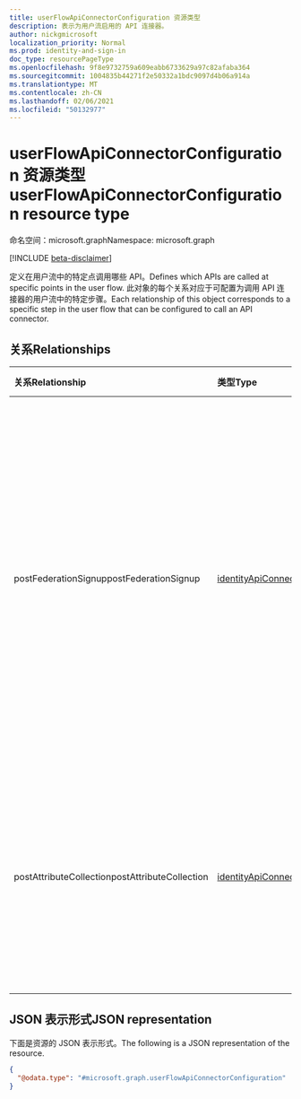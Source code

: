 ```yaml
---
title: userFlowApiConnectorConfiguration 资源类型
description: 表示为用户流启用的 API 连接器。
author: nickgmicrosoft
localization_priority: Normal
ms.prod: identity-and-sign-in
doc_type: resourcePageType
ms.openlocfilehash: 9f8e9732759a609eabb6733629a97c82afaba364
ms.sourcegitcommit: 1004835b44271f2e50332a1bdc9097d4b06a914a
ms.translationtype: MT
ms.contentlocale: zh-CN
ms.lasthandoff: 02/06/2021
ms.locfileid: "50132977"
---
```

# <a name="userflowapiconnectorconfiguration-resource-type"></a><span data-ttu-id="f325c-103">userFlowApiConnectorConfiguration 资源类型</span><span class="sxs-lookup"><span data-stu-id="f325c-103">userFlowApiConnectorConfiguration resource type</span></span>

<span data-ttu-id="f325c-104">命名空间：microsoft.graph</span><span class="sxs-lookup"><span data-stu-id="f325c-104">Namespace: microsoft.graph</span></span>

[!INCLUDE [beta-disclaimer](../../includes/beta-disclaimer.md)]

<span data-ttu-id="f325c-105">定义在用户流中的特定点调用哪些 API。</span><span class="sxs-lookup"><span data-stu-id="f325c-105">Defines which APIs are called at specific points in the user flow.</span></span>  <span data-ttu-id="f325c-106">此对象的每个关系对应于可配置为调用 API 连接器的用户流中的特定步骤。</span><span class="sxs-lookup"><span data-stu-id="f325c-106">Each relationship of this object corresponds to a specific step in the user flow that can be configured to call an API connector.</span></span>

## <a name="relationships"></a><span data-ttu-id="f325c-107">关系</span><span class="sxs-lookup"><span data-stu-id="f325c-107">Relationships</span></span>

| <span data-ttu-id="f325c-108">关系</span><span class="sxs-lookup"><span data-stu-id="f325c-108">Relationship</span></span>            | <span data-ttu-id="f325c-109">类型</span><span class="sxs-lookup"><span data-stu-id="f325c-109">Type</span></span>                                            | <span data-ttu-id="f325c-110">说明</span><span class="sxs-lookup"><span data-stu-id="f325c-110">Description</span></span>                                                                                                                                             |
| :---------------------- | :---------------------------------------------- | :------------------------------------------------------------------------------------------------------------------------------------------------------ |
| <span data-ttu-id="f325c-111">postFederationSignup</span><span class="sxs-lookup"><span data-stu-id="f325c-111">postFederationSignup</span></span>    | [<span data-ttu-id="f325c-112">identityApiConnector</span><span class="sxs-lookup"><span data-stu-id="f325c-112">identityApiConnector</span></span>](identityapiconnector.md) | <span data-ttu-id="f325c-113">指定在用户注册时与外部标识提供程序 (如 Google、Facebook 或 Azure AD) 的联盟完成后要调用的 API (不适用于登录) 。</span><span class="sxs-lookup"><span data-stu-id="f325c-113">Specifies an API to call after federation with an external identity provider (like Google, Facebook, or Azure AD) is completed when user is signing up (does not apply to sign in).</span></span> |
| <span data-ttu-id="f325c-114">postAttributeCollection</span><span class="sxs-lookup"><span data-stu-id="f325c-114">postAttributeCollection</span></span> | [<span data-ttu-id="f325c-115">identityApiConnector</span><span class="sxs-lookup"><span data-stu-id="f325c-115">identityApiConnector</span></span>](identityapiconnector.md) | <span data-ttu-id="f325c-116">指定在用户提交收集的属性后以及注册期间创建用户之前要调用的 API。</span><span class="sxs-lookup"><span data-stu-id="f325c-116">Specifies an API to call after a user submits collected attributes and before the user is created during sign up.</span></span>                                                      |

## <a name="json-representation"></a><span data-ttu-id="f325c-117">JSON 表示形式</span><span class="sxs-lookup"><span data-stu-id="f325c-117">JSON representation</span></span>

<span data-ttu-id="f325c-118">下面是资源的 JSON 表示形式。</span><span class="sxs-lookup"><span data-stu-id="f325c-118">The following is a JSON representation of the resource.</span></span>
<!-- {
  "blockType": "resource",
  "@odata.type": "microsoft.graph.userFlowApiConnectorConfiguration"
}
-->

``` json
{
  "@odata.type": "#microsoft.graph.userFlowApiConnectorConfiguration"
}
```

<!-- {
  "type": "#page.annotation",
  "description": "User flow API Connector Configuration",
  "keywords": "",
  "section": "documentation",
  "tocPath": "",
  "suppressions": [
    "Error: Resource userFlowApiConnectorConfiguration has documented navigation properties, but we thought it was a complex type!"
  ]
}-->
